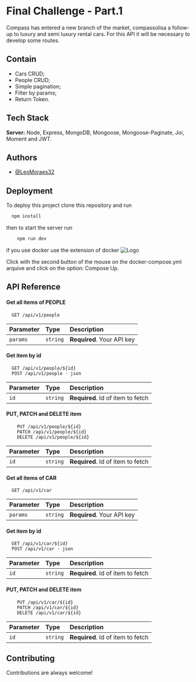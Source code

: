 
# Final Challenge - Part.1

Compass has entered a new branch of the market, compassolisa a follow-up to luxury and semi luxury rental cars. For this API it will be necessary to develop some routes.



## Contain

 - Cars CRUD;
 - People CRUD;
 - Simple pagination;
 - Filter by params;
 - Return Token.


## Tech Stack

**Server:** Node, Express, MongoDB, Mongoose, Mongoose-Paginate, Joi, Moment and JWT.



## Authors

- [@LeoMoraes32](https://github.com/LeoMoraes32)


## Deployment

To deploy this project clone this repository and run

```bash
  npm install 
```

then to start the server run

```bash
    npm run dev
```

if you use docker use the extension of docker 
![Logo](https://encrypted-tbn0.gstatic.com/images?q=tbn:ANd9GcQTsBvn9I2b74xUSSIeBV775s36ZqxkuEN6xA&usqp=CAU)


Click with the second button of the mouse on the docker-compose.yml arquive and click on the option: Compose Up.
## API Reference

#### Get all items of PEOPLE

```http
  GET /api/v1/people
```

| Parameter | Type     | Description                |
| :-------- | :------- | :------------------------- |
| `params` | `string` | **Required**. Your API key |

#### Get item by id

```http
  GET /api/v1/people/${id}
  POST /api/v1/people - json
```

| Parameter | Type     | Description                       |
| :-------- | :------- | :-------------------------------- |
| `id`      | `string` | **Required**. Id of item to fetch |

#### PUT, PATCH and DELETE item

```http
    PUT /api/v1/people/${id} 
    PATCH /api/v1/people/${id}
    DELETE /api/v1/people/${id}
```

| Parameter | Type     | Description                       |
| :-------- | :------- | :-------------------------------- |
| `id`      | `string` | **Required**. Id of item to fetch |

#### Get all items of CAR

```http
  GET /api/v1/car
```

| Parameter | Type     | Description                |
| :-------- | :------- | :------------------------- |
| `params` | `string` | **Required**. Your API key |

#### Get item by id

```http
  GET /api/v1/car/${id}
  POST /api/v1/car - json
```

| Parameter | Type     | Description                       |
| :-------- | :------- | :-------------------------------- |
| `id`      | `string` | **Required**. Id of item to fetch |

#### PUT, PATCH and DELETE item

```http
    PUT /api/v1/car/${id} 
    PATCH /api/v1/car/${id}
    DELETE /api/v1/car/${id}
```

| Parameter | Type     | Description                       |
| :-------- | :------- | :-------------------------------- |
| `id`      | `string` | **Required**. Id of item to fetch |


## Contributing

Contributions are always welcome!

